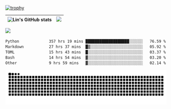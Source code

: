 [![trophy](https://github-profile-trophy.vercel.app/?username=ocss884&column=7)](https://github.com/ocss884)

| ![Lin's GitHub stats](https://github-readme-stats.vercel.app/api?username=ocss884&show_icons=true&hide_border=True&count_private=true) | ![](https://github-readme-streak-stats.herokuapp.com?user=ocss884&hide_border=true&date_format=M%20j%5B%2C%20Y%5D&ring=7EDDCF&fire=7EDDCF") |
| ------------------------------------------------------------ | ------------------------------------------------------------ |

![](https://komarev.com/ghpvc/?username=ocss884&color=brightgreen)

<!--START_SECTION:waka-->

```txt
Python             357 hrs 19 mins ███████████████████░░░░░░   76.59 %
Markdown           27 hrs 37 mins  █▒░░░░░░░░░░░░░░░░░░░░░░░   05.92 %
TOML               15 hrs 43 mins  █░░░░░░░░░░░░░░░░░░░░░░░░   03.37 %
Bash               14 hrs 54 mins  ▓░░░░░░░░░░░░░░░░░░░░░░░░   03.20 %
Other              9 hrs 59 mins   ▓░░░░░░░░░░░░░░░░░░░░░░░░   02.14 %
```

<!--END_SECTION:waka-->

<p align="center">
   <img src="https://github.com/ocss884/ocss884/blob/output/github-snake.svg" alt="snake">
</p>
